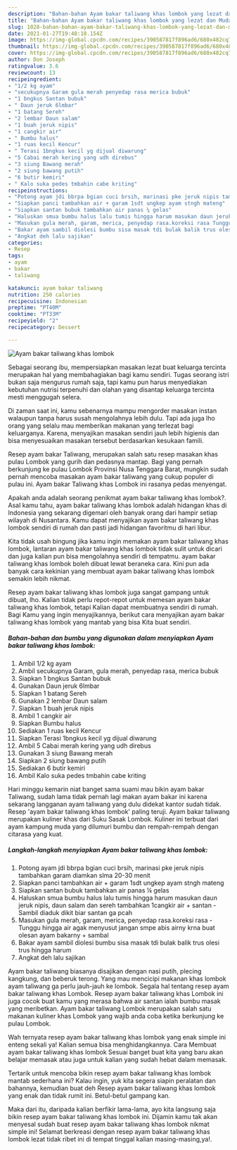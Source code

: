 ```yaml
---
description: "Bahan-bahan Ayam bakar taliwang khas lombok yang lezat dan Mudah Dibuat"
title: "Bahan-bahan Ayam bakar taliwang khas lombok yang lezat dan Mudah Dibuat"
slug: 1028-bahan-bahan-ayam-bakar-taliwang-khas-lombok-yang-lezat-dan-mudah-dibuat
date: 2021-01-27T19:48:18.154Z
image: https://img-global.cpcdn.com/recipes/390587817f896ad6/680x482cq70/ayam-bakar-taliwang-khas-lombok-foto-resep-utama.jpg
thumbnail: https://img-global.cpcdn.com/recipes/390587817f896ad6/680x482cq70/ayam-bakar-taliwang-khas-lombok-foto-resep-utama.jpg
cover: https://img-global.cpcdn.com/recipes/390587817f896ad6/680x482cq70/ayam-bakar-taliwang-khas-lombok-foto-resep-utama.jpg
author: Don Joseph
ratingvalue: 3.6
reviewcount: 13
recipeingredient:
- "1/2 kg ayam"
- "secukupnya Garam gula merah penyedap rasa merica bubuk"
- "1 bngkus Santan bubuk"
- " Daun jeruk 6lmbar"
- "1 batang Sereh"
- "2 lembar Daun salam"
- "1 buah jeruk nipis"
- "1 cangkir air"
- " Bumbu halus"
- "1 ruas kecil Kencur"
- " Terasi 1bngkus kecil yg dijual diwarung"
- "5 Cabai merah kering yang udh direbus"
- "3 siung Bawang merah"
- "2 siung bawang putih"
- "6 butir kemiri"
- " Kalo suka pedes tmbahin cabe kriting"
recipeinstructions:
- "Potong ayam jdi bbrpa bgian cuci brsih, marinasi pke jeruk nipis tambahkan garam diamkan slma 20-30 menit"
- "Siapkan panci tambahkan air + garam 1sdt ungkep ayam stngh mateng"
- "Siapkan santan bubuk tambahkan air panas ¼ gelas"
- "Haluskan smua bumbu halus lalu tumis hingga harum masukan daun jeruk nipis, daun salam dan sereh tambahkan 1cangkir air + santan Sambil diaduk dikit biar santan ga pcah"
- "Masukan gula merah, garam, merica, penyedap rasa.koreksi rasa Tunggu hingga air agak menyusut jangan smpe abis airny krna buat olesan ayam bakarny + sambal"
- "Bakar ayam sambil diolesi bumbu sisa masak tdi bulak balik trus olesi trus hingga harum"
- "Angkat deh lalu sajikan"
categories:
- Resep
tags:
- ayam
- bakar
- taliwang

katakunci: ayam bakar taliwang 
nutrition: 250 calories
recipecuisine: Indonesian
preptime: "PT40M"
cooktime: "PT33M"
recipeyield: "2"
recipecategory: Dessert

---
```



![Ayam bakar taliwang khas lombok](https://img-global.cpcdn.com/recipes/390587817f896ad6/680x482cq70/ayam-bakar-taliwang-khas-lombok-foto-resep-utama.jpg)

Sebagai seorang ibu, mempersiapkan masakan lezat buat keluarga tercinta merupakan hal yang membahagiakan bagi kamu sendiri. Tugas seorang istri bukan saja mengurus rumah saja, tapi kamu pun harus menyediakan kebutuhan nutrisi terpenuhi dan olahan yang disantap keluarga tercinta mesti menggugah selera.

Di zaman  saat ini, kamu sebenarnya mampu mengorder masakan instan walaupun tanpa harus susah mengolahnya lebih dulu. Tapi ada juga lho orang yang selalu mau memberikan makanan yang terlezat bagi keluarganya. Karena, menyajikan masakan sendiri jauh lebih higienis dan bisa menyesuaikan masakan tersebut berdasarkan kesukaan famili. 

Resep ayam bakar Taliwang, merupakan salah satu resep masakan khas pulau Lombok yang gurih dan pedasnya mantap. Bagi yang pernah berkunjung ke pulau Lombok Provinsi Nusa Tenggara Barat, mungkin sudah pernah mencoba masakan ayam bakar taliwang yang cukup populer di pulau ini. Ayam bakar Taliwang khas Lombok ini rasanya pedas menyengat.

Apakah anda adalah seorang penikmat ayam bakar taliwang khas lombok?. Asal kamu tahu, ayam bakar taliwang khas lombok adalah hidangan khas di Indonesia yang sekarang digemari oleh banyak orang dari hampir setiap wilayah di Nusantara. Kamu dapat menyajikan ayam bakar taliwang khas lombok sendiri di rumah dan pasti jadi hidangan favoritmu di hari libur.

Kita tidak usah bingung jika kamu ingin memakan ayam bakar taliwang khas lombok, lantaran ayam bakar taliwang khas lombok tidak sulit untuk dicari dan juga kalian pun bisa mengolahnya sendiri di tempatmu. ayam bakar taliwang khas lombok boleh dibuat lewat beraneka cara. Kini pun ada banyak cara kekinian yang membuat ayam bakar taliwang khas lombok semakin lebih nikmat.

Resep ayam bakar taliwang khas lombok juga sangat gampang untuk dibuat, lho. Kalian tidak perlu repot-repot untuk memesan ayam bakar taliwang khas lombok, tetapi Kalian dapat membuatnya sendiri di rumah. Bagi Kamu yang ingin menyajikannya, berikut cara menyajikan ayam bakar taliwang khas lombok yang mantab yang bisa Kita buat sendiri.

<!--inarticleads1-->

##### Bahan-bahan dan bumbu yang digunakan dalam menyiapkan Ayam bakar taliwang khas lombok:

1. Ambil 1/2 kg ayam
1. Ambil secukupnya Garam, gula merah, penyedap rasa, merica bubuk
1. Siapkan 1 bngkus Santan bubuk
1. Gunakan  Daun jeruk 6lmbar
1. Siapkan 1 batang Sereh
1. Gunakan 2 lembar Daun salam
1. Siapkan 1 buah jeruk nipis
1. Ambil 1 cangkir air
1. Siapkan  Bumbu halus
1. Sediakan 1 ruas kecil Kencur
1. Siapkan  Terasi 1bngkus kecil yg dijual diwarung
1. Ambil 5 Cabai merah kering yang udh direbus
1. Gunakan 3 siung Bawang merah
1. Siapkan 2 siung bawang putih
1. Sediakan 6 butir kemiri
1. Ambil  Kalo suka pedes tmbahin cabe kriting


Hari minggu kemarin niat banget sama suami mau bikin ayam bakar Taliwang, sudah lama tidak pernah lagi makan ayam bakar ini karena sekarang langganan ayam taliwang yang dulu didekat kantor sudah tidak. Resep &#39;ayam bakar taliwang khas lombok&#39; paling teruji. Ayam bakar taliwang merupakan kuliner khas dari Suku Sasak Lombok. Kuliner ini terbuat dari ayam kampung muda yang dilumuri bumbu dan rempah-rempah dengan citarasa yang kuat. 

<!--inarticleads2-->

##### Langkah-langkah menyiapkan Ayam bakar taliwang khas lombok:

1. Potong ayam jdi bbrpa bgian cuci brsih, marinasi pke jeruk nipis tambahkan garam diamkan slma 20-30 menit
1. Siapkan panci tambahkan air + garam 1sdt ungkep ayam stngh mateng
1. Siapkan santan bubuk tambahkan air panas ¼ gelas
1. Haluskan smua bumbu halus lalu tumis hingga harum masukan daun jeruk nipis, daun salam dan sereh tambahkan 1cangkir air + santan - Sambil diaduk dikit biar santan ga pcah
1. Masukan gula merah, garam, merica, penyedap rasa.koreksi rasa - Tunggu hingga air agak menyusut jangan smpe abis airny krna buat olesan ayam bakarny + sambal
1. Bakar ayam sambil diolesi bumbu sisa masak tdi bulak balik trus olesi trus hingga harum
1. Angkat deh lalu sajikan


Ayam bakar taliwang biasanya disajikan dengan nasi putih, plecing kangkung, dan beberuk terong. Yang mau mencicipi makanan khas lombok ayam taliwang ga perlu jauh-jauh ke lombok. Segala hal tentang resep ayam bakar taliwang khas Lombok. Resep ayam bakar taliwang khas Lombok ini juga cocok buat kamu yang merasa bahwa air santan ialah bumbu masak yang meribetkan. Ayam bakar taliwang Lombok merupakan salah satu makanan kuliner khas Lombok yang wajib anda coba ketika berkunjung ke pulau Lombok. 

Wah ternyata resep ayam bakar taliwang khas lombok yang enak simple ini enteng sekali ya! Kalian semua bisa menghidangkannya. Cara Membuat ayam bakar taliwang khas lombok Sesuai banget buat kita yang baru akan belajar memasak atau juga untuk kalian yang sudah hebat dalam memasak.

Tertarik untuk mencoba bikin resep ayam bakar taliwang khas lombok mantab sederhana ini? Kalau ingin, yuk kita segera siapin peralatan dan bahannya, kemudian buat deh Resep ayam bakar taliwang khas lombok yang enak dan tidak rumit ini. Betul-betul gampang kan. 

Maka dari itu, daripada kalian berfikir lama-lama, ayo kita langsung saja bikin resep ayam bakar taliwang khas lombok ini. Dijamin kamu tak akan menyesal sudah buat resep ayam bakar taliwang khas lombok nikmat simple ini! Selamat berkreasi dengan resep ayam bakar taliwang khas lombok lezat tidak ribet ini di tempat tinggal kalian masing-masing,ya!.

